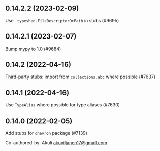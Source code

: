 ## 0.14.2.2 (2023-02-09)

Use `_typeshed.FileDescriptorOrPath` in stubs (#9695)

## 0.14.2.1 (2023-02-07)

Bump mypy to 1.0 (#9684)

## 0.14.2 (2022-04-16)

Third-party stubs: import from `collections.abc` where possible (#7637)

## 0.14.1 (2022-04-16)

Use `TypeAlias` where possible for type aliases (#7630)

## 0.14.0 (2022-02-05)

Add stubs for `chevron` package (#7139)

Co-authored-by: Akuli <akuviljanen17@gmail.com>

